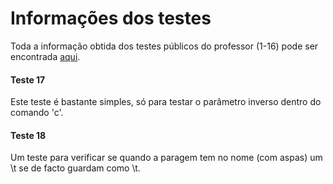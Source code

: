 # **Informações dos testes**

Toda a informação obtida dos testes públicos do professor (1-16) pode ser encontrada [aqui](https://docs.google.com/spreadsheets/d/1IHj5poKajqlI98qZkALc5FPWBzsoSSHEafSRZ5gB1kk/edit?pli=1#gid=0 "Informações fornecidas por alunos").

#### Teste 17

Este teste é bastante simples, só para testar o parâmetro inverso dentro do comando 'c'.

#### Teste 18

Um teste para verificar se quando a paragem tem no nome (com aspas) um \t se de facto guardam como \t.

